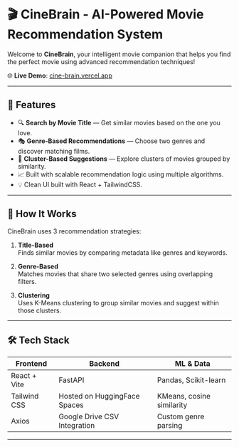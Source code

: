 # 🎬 CineBrain - AI-Powered Movie Recommendation System

Welcome to **CineBrain**, your intelligent movie companion that helps you find the perfect movie using advanced recommendation techniques!

🌐 **Live Demo**: [cine-brain.vercel.app](https://cine-brain.vercel.app)

---

## 🚀 Features

- 🔍 **Search by Movie Title** — Get similar movies based on the one you love.
- 🎭 **Genre-Based Recommendations** — Choose two genres and discover matching films.
- 🧠 **Cluster-Based Suggestions** — Explore clusters of movies grouped by similarity.
- 📈 Built with scalable recommendation logic using multiple algorithms.
- 💡 Clean UI built with React + TailwindCSS.

---

## 🧠 How It Works

CineBrain uses 3 recommendation strategies:

1. **Title-Based**  
   Finds similar movies by comparing metadata like genres and keywords.

2. **Genre-Based**  
   Matches movies that share two selected genres using overlapping filters.

3. **Clustering**  
   Uses K-Means clustering to group similar movies and suggest within those clusters.

---

## 🛠️ Tech Stack

| Frontend      | Backend      | ML & Data     |
| ------------- | ------------ | ------------- |
| React + Vite  | FastAPI      | Pandas, Scikit-learn |
| Tailwind CSS  | Hosted on HuggingFace Spaces | KMeans, cosine similarity |
| Axios         | Google Drive CSV Integration | Custom genre parsing |

---
